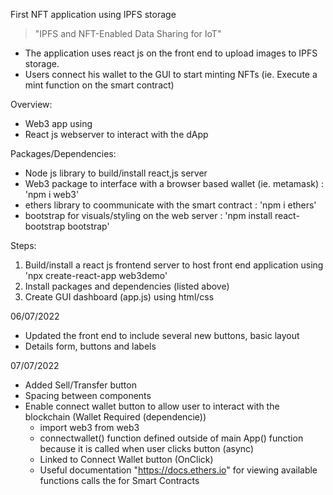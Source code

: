 First NFT application using IPFS storage 

> "IPFS and NFT-Enabled Data Sharing for IoT"

* The application uses react js on the front end to upload images to IPFS storage.
* Users connect his wallet to the GUI to start minting NFTs (ie. Execute a mint function on the smart contract)


Overview:
* Web3 app using
* React js webserver to interact with the dApp


Packages/Dependencies:
* Node js library to build/install react,js server
* Web3 package to interface with a browser based wallet (ie. metamask) : 'npm i web3'
* ethers library to coommunicate with the smart contract : 'npm i ethers'
* bootstrap for visuals/styling on the web server : 'npm install react-bootstrap bootstrap'


Steps:
1. Build/install a react js frontend server to host front end application using 'npx create-react-app web3demo'
2. Install packages and dependencies (listed above)
3. Create GUI dashboard (app.js) using html/css



06/07/2022
* Updated the front end to include several new buttons, basic layout
* Details form, buttons and labels


07/07/2022
* Added Sell/Transfer button
* Spacing between components
* Enable connect wallet button to allow user to interact with the blockchain (Wallet Required (dependencie))
    - import web3 from web3
    - connectwallet() function defined outside of main App() function because it is called when user clicks button (async)
    - Linked to Connect Wallet button (OnClick)
    - Useful documentation "https://docs.ethers.io" for viewing available functions calls the for Smart Contracts